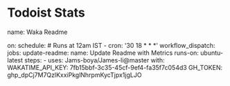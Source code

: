 # Todoist Stats

<!-- TODO-IST:START -->
<!-- TODO-IST:END -->


name: Waka Readme

on:
  schedule:
    # Runs at 12am IST
    - cron: '30 18 * * *'
  workflow_dispatch:
jobs:
  update-readme:
    name: Update Readme with Metrics
    runs-on: ubuntu-latest
    steps:
      - uses: Jams-boya/James-li@master
        with:
          WAKATIME_API_KEY: 7fb15bbf-3c35-45cf-9ef4-fa35f7c054d3
          GH_TOKEN: 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
